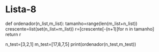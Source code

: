 # Lista-8
def ordenador(n_list,m_list):
    tamanho=range(len(m_list+n_list))
    crescente=list(set(n_list+m_list))
    r=[crescente[-(n+1)]for n in tamanho]
    return r
    
    

n_test=[3,2,1]
m_test=[17,8,7,5]
print(ordenador(n_test,m_test))
